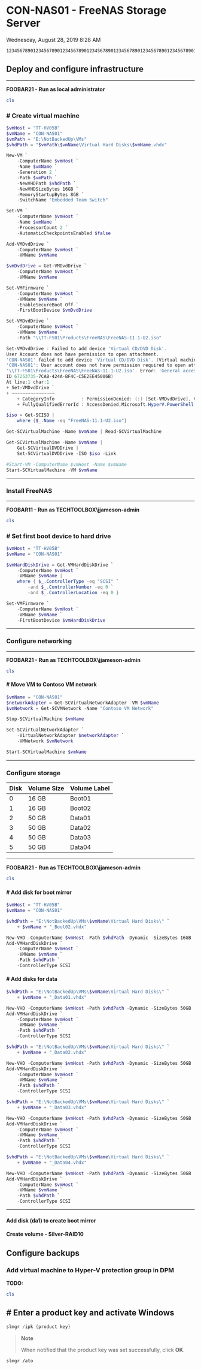 ﻿# CON-NAS01 - FreeNAS Storage Server

Wednesday, August 28, 2019
8:28 AM

```Text
12345678901234567890123456789012345678901234567890123456789012345678901234567890
```

## Deploy and configure infrastructure

---

**FOOBAR21 - Run as local administrator**

```PowerShell
cls
```

### # Create virtual machine

```PowerShell
$vmHost = "TT-HV05B"
$vmName = "CON-NAS01"
$vmPath = "E:\NotBackedUp\VMs"
$vhdPath = "$vmPath\$vmName\Virtual Hard Disks\$vmName.vhdx"

New-VM `
    -ComputerName $vmHost `
    -Name $vmName `
    -Generation 2 `
    -Path $vmPath `
    -NewVHDPath $vhdPath `
    -NewVHDSizeBytes 16GB `
    -MemoryStartupBytes 8GB `
    -SwitchName "Embedded Team Switch"

Set-VM `
    -ComputerName $vmHost `
    -Name $vmName `
    -ProcessorCount 2 `
    -AutomaticCheckpointsEnabled $false

Add-VMDvdDrive `
    -ComputerName $vmHost `
    -VMName $vmName

$vmDvdDrive = Get-VMDvdDrive `
    -ComputerName $vmHost `
    -VMName $vmName

Set-VMFirmware `
    -ComputerName $vmHost `
    -VMName $vmName `
    -EnableSecureBoot Off `
    -FirstBootDevice $vmDvdDrive

Set-VMDvdDrive `
    -ComputerName $vmHost `
    -VMName $vmName `
    -Path "\\TT-FS01\Products\FreeNAS\FreeNAS-11.1-U2.iso"

Set-VMDvdDrive : Failed to add device 'Virtual CD/DVD Disk'.
User Account does not have permission to open attachment.
'CON-NAS01' failed to add device 'Virtual CD/DVD Disk'. (Virtual machine ID 67253735-7CAB-424A-BF4C-C5E2EE45006B)
'CON-NAS01': User account does not have permission required to open attachment
'\\TT-FS01\Products\FreeNAS\FreeNAS-11.1-U2.iso'. Error: 'General access denied error' (0x80070005). (Virtual machine
ID 67253735-7CAB-424A-BF4C-C5E2EE45006B)
At line:1 char:1
+ Set-VMDvdDrive `
+ ~~~~~~~~~~~~~~~~
    + CategoryInfo          : PermissionDenied: (:) [Set-VMDvdDrive], VirtualizationException
    + FullyQualifiedErrorId : AccessDenied,Microsoft.HyperV.PowerShell.Commands.SetVMDvdDrive

$iso = Get-SCISO |
    where {$_.Name -eq "FreeNAS-11.1-U2.iso"}

Get-SCVirtualMachine -Name $vmName | Read-SCVirtualMachine

Get-SCVirtualMachine -Name $vmName |
    Get-SCVirtualDVDDrive |
    Set-SCVirtualDVDDrive -ISO $iso -Link

#Start-VM -ComputerName $vmHost -Name $vmName
Start-SCVirtualMachine -VM $vmName
```

---

### Install FreeNAS

---

**FOOBAR11 - Run as TECHTOOLBOX\\jjameson-admin**

```PowerShell
cls
```

### # Set first boot device to hard drive

```PowerShell
$vmHost = "TT-HV05B"
$vmName = "CON-NAS01"

$vmHardDiskDrive = Get-VMHardDiskDrive `
    -ComputerName $vmHost `
    -VMName $vmName |
    where { $_.ControllerType -eq "SCSI" `
        -and $_.ControllerNumber -eq 0 `
        -and $_.ControllerLocation -eq 0 }

Set-VMFirmware `
    -ComputerName $vmHost `
    -VMName $vmName `
    -FirstBootDevice $vmHardDiskDrive
```

---

### Configure networking

---

**FOOBAR21 - Run as TECHTOOLBOX\\jjameson-admin**

```PowerShell
cls
```

#### # Move VM to Contoso VM network

```PowerShell
$vmName = "CON-NAS01"
$networkAdapter = Get-SCVirtualNetworkAdapter -VM $vmName
$vmNetwork = Get-SCVMNetwork -Name "Contoso VM Network"

Stop-SCVirtualMachine $vmName

Set-SCVirtualNetworkAdapter `
    -VirtualNetworkAdapter $networkAdapter `
    -VMNetwork $vmNetwork

Start-SCVirtualMachine $vmName
```

---

### Configure storage

| Disk | Volume Size | Volume Label |
| ---- | ----------- | ------------ |
| 0    | 16 GB       | Boot01       |
| 1    | 16 GB       | Boot02       |
| 2    | 50 GB       | Data01       |
| 3    | 50 GB       | Data02       |
| 4    | 50 GB       | Data03       |
| 5    | 50 GB       | Data04       |

---

**FOOBAR21 - Run as TECHTOOLBOX\\jjameson-admin**

```PowerShell
cls
```

#### # Add disk for boot mirror

```PowerShell
$vmHost = "TT-HV05B"
$vmName = "CON-NAS01"

$vhdPath = "E:\NotBackedUp\VMs\$vmName\Virtual Hard Disks\" `
    + $vmName + "_Boot02.vhdx"

New-VHD -ComputerName $vmHost -Path $vhdPath -Dynamic -SizeBytes 16GB
Add-VMHardDiskDrive `
    -ComputerName $vmHost `
    -VMName $vmName `
    -Path $vhdPath `
    -ControllerType SCSI
```

#### # Add disks for data

```PowerShell
$vhdPath = "E:\NotBackedUp\VMs\$vmName\Virtual Hard Disks\" `
    + $vmName + "_Data01.vhdx"

New-VHD -ComputerName $vmHost -Path $vhdPath -Dynamic -SizeBytes 50GB
Add-VMHardDiskDrive `
    -ComputerName $vmHost `
    -VMName $vmName `
    -Path $vhdPath `
    -ControllerType SCSI

$vhdPath = "E:\NotBackedUp\VMs\$vmName\Virtual Hard Disks\" `
    + $vmName + "_Data02.vhdx"

New-VHD -ComputerName $vmHost -Path $vhdPath -Dynamic -SizeBytes 50GB
Add-VMHardDiskDrive `
    -ComputerName $vmHost `
    -VMName $vmName `
    -Path $vhdPath `
    -ControllerType SCSI

$vhdPath = "E:\NotBackedUp\VMs\$vmName\Virtual Hard Disks\" `
    + $vmName + "_Data03.vhdx"

New-VHD -ComputerName $vmHost -Path $vhdPath -Dynamic -SizeBytes 50GB
Add-VMHardDiskDrive `
    -ComputerName $vmHost `
    -VMName $vmName `
    -Path $vhdPath `
    -ControllerType SCSI

$vhdPath = "E:\NotBackedUp\VMs\$vmName\Virtual Hard Disks\" `
    + $vmName + "_Data04.vhdx"

New-VHD -ComputerName $vmHost -Path $vhdPath -Dynamic -SizeBytes 50GB
Add-VMHardDiskDrive `
    -ComputerName $vmHost `
    -VMName $vmName `
    -Path $vhdPath `
    -ControllerType SCSI
```

---

#### Add disk (da1) to create boot mirror

#### Create volume - Silver-RAID10

## Configure backups

### Add virtual machine to Hyper-V protection group in DPM

**TODO:**

```PowerShell
cls
```

## # Enter a product key and activate Windows

```PowerShell
slmgr /ipk {product key}
```

> **Note**
>
> When notified that the product key was set successfully, click **OK**.

```Console
slmgr /ato
```
